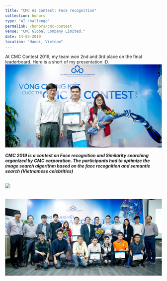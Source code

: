 ```yaml
---
title: "CMC AI Contest: Face recognition"
collection: honors
type: "AI challenge"
permalink: /honors/cmc-contest
venue: "CMC Global Company Limited."
date: 14-03-2019
location: "Hanoi, Vietnam"
---
```

At CMC Contest 2019, my team won 2nd and 3rd place on the final leaderboard. Here is a short of my presentation :D.
<br/><img src="/images/honors/cmc-1.jpeg">

***CMC 2019 is a contest on Face recognition and Similarity searching organized by CMC corporation. The participants had to optimize the image search algorithm based on the face recognition and semantic search (Vietnamese celebrities)***

<br/><img src="/images/honors/cmc.gif">

<br/><img src="/images/honors/cmc-2.jpeg">
